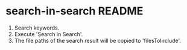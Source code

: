 # search-in-search README

1. Search keywords.
2. Execute 'Search in Search'.
3. The file paths of the search result will be copied to 'filesToInclude'.